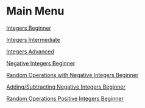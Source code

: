 # Main Menu

<a href="https://gordontutors.github.io/MathGames/MathDrills-master/IntegersBeginner/">Integers Beginner</a>

<a href="https://gordontutors.github.io/MathGames/MathDrills-master/IntegersIntermediate/">Integers Intermediate</a>

<a href="https://gordontutors.github.io/MathGames/MathDrills-master/IntegersAdvanced/">Integers Advanced</a>

<a href="https://gordontutors.github.io/MathGames/MathDrills-master/NegativeIntegersBeginner/">Negative Integers Beginner</a>

<a href="https://gordontutors.github.io/MathGames/MathDrills-master/NegativeIntegersArithmeticBeginner/">Random Operations with Negative Integers Beginner</a>

<a href="https://gordontutors.github.io/MathGames/MathDrills-master/NegativeIntegersAddSubBeginner/">Adding/Subtracting Negative Integers Beginner</a>

<a href="https://gordontutors.github.io/MathGames/MathDrills-master/PositiveIntegersArithmeticBeginner/">Random Operations Positive Integers Beginner</a>
